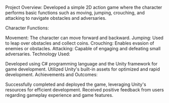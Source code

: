 
Project Overview:
Developed a simple 2D action game where the character performs basic functions such as moving, jumping, crouching, and attacking to navigate obstacles and adversaries.

Character Functions:

Movement: The character can move forward and backward.
Jumping: Used to leap over obstacles and collect coins.
Crouching: Enables evasion of enemies or obstacles.
Attacking: Capable of engaging and defeating small adversaries.
Technology Used:

Developed using C# programming language and the Unity framework for game development.
Utilized Unity's built-in assets for optimized and rapid development.
Achievements and Outcomes:

Successfully completed and deployed the game, leveraging Unity's resources for efficient development.
Received positive feedback from users regarding gameplay experience and game features.
